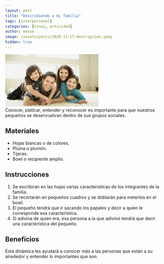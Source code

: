 ```yaml
---
layout: post
title: "Describiendo a mi familia"
tags: [interpersonal]
categories: [ninos, actividad]
author: monse
image: /assets/posts/2020-11-17-descripcion.jpeg
hidden: true
---
```

![Actividad de descripción](/assets/posts/2020-11-17-descripcion.jpeg)<br/> 
Conocer, platicar, entender y reconocer es importante para que nuestros pequeños se desenvuelvan dentro de sus grupos sociales.  
 
## Materiales 
- Hojas blancas o de colores.
- Pluma o plumón.
- Tijeras.
- Bowl o recipiente amplio.

## Instrucciones 
1. Se escribirán en las hojas varias características de los integrantes de la familia.
2. Se recortarán en pequeños cuadros y se doblarán para meterlos en el bowl. 
3. El pequeño tendrá que ir sacando los papales y decir a quien le corresponde esa característica.
4. Si adivina de quien era, esa persona a la que adivinó tendrá que decir una característica del pequeño. 

## Beneficios 
Esta dinámica les ayudará a conocer más a las personas que están a su alrededor y entender lo importantes que son. 